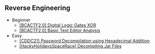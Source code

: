 ## Reverse Engineering
- Beginner
  - [[BCACTF2.0] Digital Logic Gates XOR](https://github.com/Rookie441/CTF/blob/main/Storage/Writeups/BCACTF2.0_Writeup.md#digitally-encrypted-1)
  - [[BCACTF2.0] Basic Text Editor Analysis](https://github.com/Rookie441/CTF/blob/main/Storage/Writeups/BCACTF2.0_Writeup.md#a-fun-game)
- Easy
  - [[CDDC21] Password Decompilation using Hexadecimal Addition](https://github.com/Rookie441/CTF/blob/main/Storage/Writeups/CDDC21_Writeup.md#alarm)
  - [[HackyHolidaysSpaceRace] Decompiling Jar Files](https://github.com/Rookie441/CTF/blob/main/Storage/Writeups/Hacky_Holidays_Space_Race_Writeup.md#bowshock)
